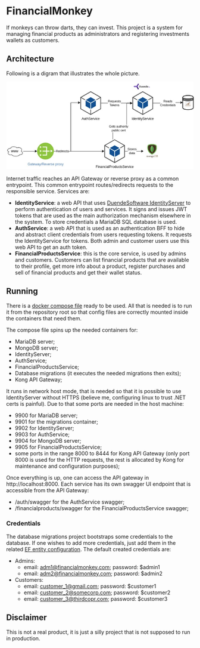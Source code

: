 # FinancialMonkey

If monkeys can throw darts, they can invest. This project is a system for managing financial products as administrators and registering investments wallets as customers.

## Architecture

Following is a digram that illustrates the whole picture.

![FinancialMonkey architecture](docs/architecture.jpg)

Internet traffic reaches an API Gateway or reverse proxy as a common entrypoint. This common entrypoint routes/redirects requests to the responsible service. Services are:

- **IdentityService**: a web API that uses [DuendeSoftware IdentityServer](https://duendesoftware.com/products/identityserver) to perform authentication of users and services. It signs and issues JWT tokens that are used as the main authorization mechanism elsewhere in the system. To store credentials a MariaDB SQL database is used.
- **AuthService**: a web API that is used as an authentication BFF to hide and abstract client credentials from users requesting tokens. It requests the IdentityService for tokens. Both admin and customer users use this web API to get an auth token.
- **FinancialProductsService**: this is the core service, is used by admins and customers. Customers can list financial products that are available to their profile, get more info about a product, register purchases and sell of financial products and get their wallet status.

## Running

There is a [docker compose file](./docker-compose.yaml) ready to be used. All that is needed is to run it from the repository root so that config files are correctly mounted inside the containers that need them.

The compose file spins up the needed containers for:

- MariaDB server;
- MongoDB server;
- IdentityServer;
- AuthService;
- FinancialProductsService;
- Database migrations (it executes the needed migrations then exits);
- Kong API Gateway;

It runs in network host mode, that is needed so that it is possible to use IdentityServer without HTTPS (believe me, configuring linux to trust .NET certs is painful). Due to that some ports are needed in the host machine:

- 9900 for MariaDB server;
- 9901 for the migrations container;
- 9902 for IdentityServer;
- 9903 for AuthService;
- 9904 for MongoDB server;
- 9905 for FinancialProductsService;
- some ports in the range 8000 to 8444 for Kong API Gateway (only port 8000 is used for the HTTP requests, the rest is allocated by Kong for maintenance and configuration purposes);

Once everything is up, one can access the API gateway in http://localhost:8000. Each service has its own swagger UI endpoint that is accessible from the API Gateway:

- /auth/swagger for the AuthService swagger;
- /financialproducts/swagger for the FinancialProductsService swagger;

### Credentials

The database migrations project bootstraps some credentials to the database. If one wishes to add more credentials, just add them in the related [EF entity configuration](https://github.com/pedroter7/financial-monkey/tree/master/PedroTer7.FinancialMonkey.IdentityServer/Entities). The default created credentials are:

- Admins:
  - email: adm1@financialmonkey.com; password: $admin1
  - email: adm2@financialmonkey.com; password: $admin2
- Customers:
  - email: customer_1@gmail.com; password: $customer1
  - email: customer_2@somecorp.com; password: $customer2
  - email: customer_3@thirdcopr.com; password: $customer3

## Disclaimer

This is not a real product, it is just a silly project that is not supposed to run in production.
